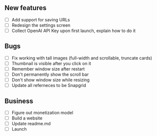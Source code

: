 ## New features
- [ ] Add support for saving URLs
- [ ] Redesign the settings screen
- [ ] Collect OpenAI API Key upon first launch, explain how to do it

## Bugs
- [ ] Fix working with tall images (full-width and scrollable, truncate cards)
- [ ] Thumbnail is visible after you click on it
- [ ] Remember window size after restart
- [ ] Don't permanently show the scroll bar
- [ ] Don't show window size while resizing
- [ ] Update all referneces to be Snapgrid

## Business
- [ ] Figure out monetization model
- [ ] Build a website
- [ ] Update readme.md
- [ ] Launch